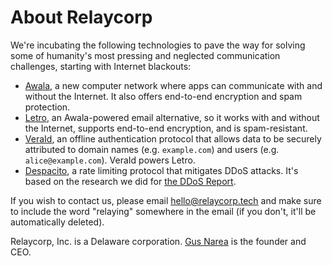 ---
---

# About Relaycorp

We're incubating the following technologies to pave the way for solving some of humanity's most pressing and neglected communication challenges,
starting with Internet blackouts:

- [Awala](https://awala.network), a new computer network where apps can communicate with and without the Internet. It also offers end-to-end encryption and spam protection.
- [Letro](https://letro.app/en/), an Awala-powered email alternative, so it works with and without the Internet, supports end-to-end encryption, and is spam-resistant.
- [VeraId](https://veraid.net), an offline authentication protocol that allows data to be securely attributed to domain names (e.g. `example.com`) and users (e.g. `alice@example.com`). VeraId powers Letro.
- [Despacito](https://despacito.bot), a rate limiting protocol that mitigates DDoS attacks. It's based on the research we did for [the DDoS Report](https://ddos.report/).

If you wish to contact us, please email [hello@relaycorp.tech](mailto:hello@relaycorp.tech) and make sure to include the word "relaying" somewhere in the email (if you don't, it'll be automatically deleted).

Relaycorp, Inc. is a Delaware corporation.
[Gus Narea](https://gus.engineer) is the founder and CEO.
